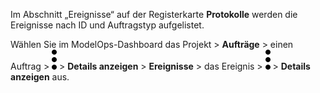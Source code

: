 Im Abschnitt „Ereignisse“ auf der Registerkarte **Protokolle** werden die Ereignisse nach ID und Auftragstyp aufgelistet.

Wählen Sie im ModelOps-Dashboard das Projekt > **Aufträge** > einen Auftrag > ![kebab menu](Images/zsz1597101912145.svg) > **Details anzeigen** > **Ereignisse** > das Ereignis > ![kebab menu](Images/zsz1597101912145.svg) > **Details anzeigen** aus.


